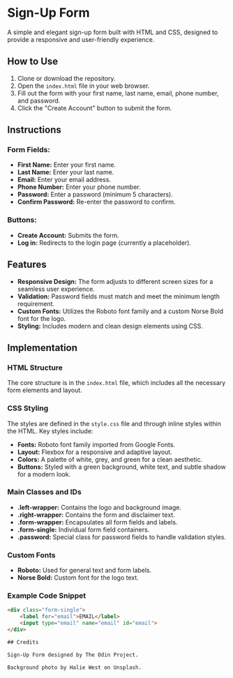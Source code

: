 # Sign-Up Form

A simple and elegant sign-up form built with HTML and CSS, designed to provide a responsive and user-friendly experience.

## How to Use

1. Clone or download the repository.
2. Open the `index.html` file in your web browser.
3. Fill out the form with your first name, last name, email, phone number, and password.
4. Click the "Create Account" button to submit the form.

## Instructions

### Form Fields:

- **First Name:** Enter your first name.
- **Last Name:** Enter your last name.
- **Email:** Enter your email address.
- **Phone Number:** Enter your phone number.
- **Password:** Enter a password (minimum 5 characters).
- **Confirm Password:** Re-enter the password to confirm.

### Buttons:

- **Create Account:** Submits the form.
- **Log in:** Redirects to the login page (currently a placeholder).

## Features

- **Responsive Design:** The form adjusts to different screen sizes for a seamless user experience.
- **Validation:** Password fields must match and meet the minimum length requirement.
- **Custom Fonts:** Utilizes the Roboto font family and a custom Norse Bold font for the logo.
- **Styling:** Includes modern and clean design elements using CSS.

## Implementation

### HTML Structure

The core structure is in the `index.html` file, which includes all the necessary form elements and layout.

### CSS Styling

The styles are defined in the `style.css` file and through inline styles within the HTML. Key styles include:

- **Fonts:** Roboto font family imported from Google Fonts.
- **Layout:** Flexbox for a responsive and adaptive layout.
- **Colors:** A palette of white, grey, and green for a clean aesthetic.
- **Buttons:** Styled with a green background, white text, and subtle shadow for a modern look.

### Main Classes and IDs

- **.left-wrapper:** Contains the logo and background image.
- **.right-wrapper:** Contains the form and disclaimer text.
- **.form-wrapper:** Encapsulates all form fields and labels.
- **.form-single:** Individual form field containers.
- **.password:** Special class for password fields to handle validation styles.

### Custom Fonts

- **Roboto:** Used for general text and form labels.
- **Norse Bold:** Custom font for the logo text.

### Example Code Snippet

```html
<div class="form-single">
    <label for="email">EMAIL</label>
    <input type="email" name="email" id="email">
</div>

## Credits

Sign-Up Form designed by The Odin Project.

Background photo by Halie West on Unsplash.
